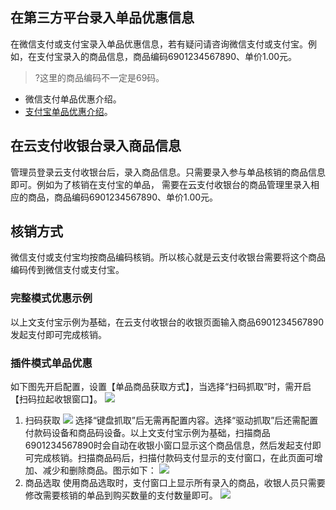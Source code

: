 ## 在第三方平台录入单品优惠信息
在微信支付或支付宝录入单品优惠信息，若有疑问请咨询微信支付或支付宝。例如，在支付宝录入的商品信息，商品编码6901234567890、单价1.00元。
>?这里的商品编码不一定是69码。
>
- 微信支付单品优惠介绍。
- [支付宝单品优惠介绍](https://cshall.alipay.com/takeaway/knowledgeDetail.htm?knowledgeId=201602044459)。

## 在云支付收银台录入商品信息
管理员登录云支付收银台后，录入商品信息。只需要录入参与单品核销的商品信息即可。例如为了核销在支付宝的单品， 需要在云支付收银台的商品管理里录入相应的商品，商品编码6901234567890、单价1.00元。

## 核销方式
微信支付或支付宝均按商品编码核销。所以核心就是云支付收银台需要将这个商品编码传到微信支付或支付宝。

### 完整模式优惠示例
以上文支付宝示例为基础，在云支付收银台的收银页面输入商品6901234567890发起支付即可完成核销。

### 插件模式单品优惠
如下图先开启配置，设置【单品商品获取方式】，当选择“扫码抓取”时，需开启【扫码拉起收银窗口】。
![](https://main.qcloudimg.com/raw/5aec566d5d736c5f22e427c691c05962.png) 
1. 扫码获取
![](https://main.qcloudimg.com/raw/c9af87c913ab4fa3603f1067e7de9948.png)
选择“键盘抓取”后无需再配置内容。选择“驱动抓取”后还需配置付款码设备和商品码设备。以上文支付宝示例为基础，扫描商品6901234567890时会自动在收银小窗口显示这个商品信息，然后发起支付即可完成核销。扫描商品码后，扫描付款码支付显示的支付窗口，在此页面可增加、减少和删除商品。图示如下：
![](https://main.qcloudimg.com/raw/7ba93bf56d489f902878216cc26034e2.png)
2. 商品选取
使用商品选取时，支付窗口上显示所有录入的商品，收银人员只需要修改需要核销的单品到购买数量的支付数量即可。
![](https://main.qcloudimg.com/raw/f1bf5211b76a8705a1752cef09c73781.png)

